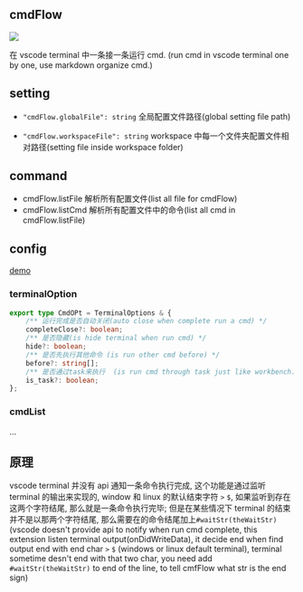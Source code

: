 ## cmdFlow

![](./images/demo.gif)

在 vscode terminal 中一条接一条运行 cmd.
(run cmd in vscode terminal one by one, use markdown organize cmd.)

## setting

-   `"cmdFlow.globalFile": string` 全局配置文件路径(global setting file path)

-   `"cmdFlow.workspaceFile": string` workspace 中每一个文件夹配置文件相对路径(setting file inside workspace folder)

## command

-   cmdFlow.listFile 解析所有配置文件(list all file for cmdFlow)
-   cmdFlow.listCmd 解析所有配置文件中的命令(list all cmd in cmdFlow.listFile)

## config

[demo](./doc/cmd.md)

### terminalOption

```ts
export type CmdOPt = TerminalOptions & {
    /** 运行完成是否自动关闭(auto close when complete run a cmd) */
    completeClose?: boolean;
    /** 是否隐藏(is hide terminal when run cmd) */
    hide?: boolean;
    /** 是否先执行其他命令 (is run other cmd before) */
    before?: string[];
    /** 是否通过task来执行  (is run cmd through task just like workbench.action.tasks.runTask) */
    is_task?: boolean;
};
```

### cmdList

...

## 原理

vscode terminal 并没有 api 通知一条命令执行完成, 这个功能是通过监听 terminal 的输出来实现的, window 和 linux 的默认结束字符 `>` `$`, 如果监听到存在这两个字符结尾, 那么就是一条命令执行完毕;
但是在某些情况下 terminal 的结束并不是以那两个字符结尾, 那么需要在的命令结尾加上`#waitStr(theWaitStr)`
(vscode doesn't provide api to notify when run cmd complete, this extension listen terminal output(onDidWriteData), it decide end when find output end with end char `>` `$` (windows or linux default terminal), terminal sometime desn't end with that two char, you need add `#waitStr(theWaitStr)` to end of the line, to tell cmfFlow what str is the end sign)

